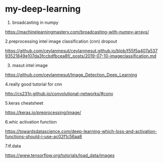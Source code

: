 # my-deep-learning
1. broadcasting in numpy

https://machinelearningmastery.com/broadcasting-with-numpy-arrays/

2.preprocessing intel image classification (cnn) dropout

https://github.com/ceylanmesut/ceylanmesut.github.io/blob/f55f5a407a53793521849e107da3fccbdfbcea8f/_posts/2019-07-10-imageclassification.md

3. masut intel image 

https://github.com/ceylanmesut/Image_Detection_Deep_Learning

4.really good tutorial for cnn

http://cs231n.github.io/convolutional-networks/#conv

5.keras cheatsheet

https://keras.io/preprocessing/image/

6.whic activation function

https://towardsdatascience.com/deep-learning-which-loss-and-activation-functions-should-i-use-ac02f1c56aa8

7.tf.data

https://www.tensorflow.org/tutorials/load_data/images

